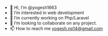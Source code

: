 - 👋 Hi, I’m @yogesh1663
- 👀 I’m interested in web development
- 🌱 I’m currently working on Php/Laravel
- 💞️ I’m looking to collaborate on any project.
- 📫 How to reach me yogesh.np14@gmail.com

<!---
yogesh1663/yogesh1663 is a ✨ special ✨ repository because its `README.md` (this file) appears on your GitHub profile.
You can click the Preview link to take a look at your changes.
--->
